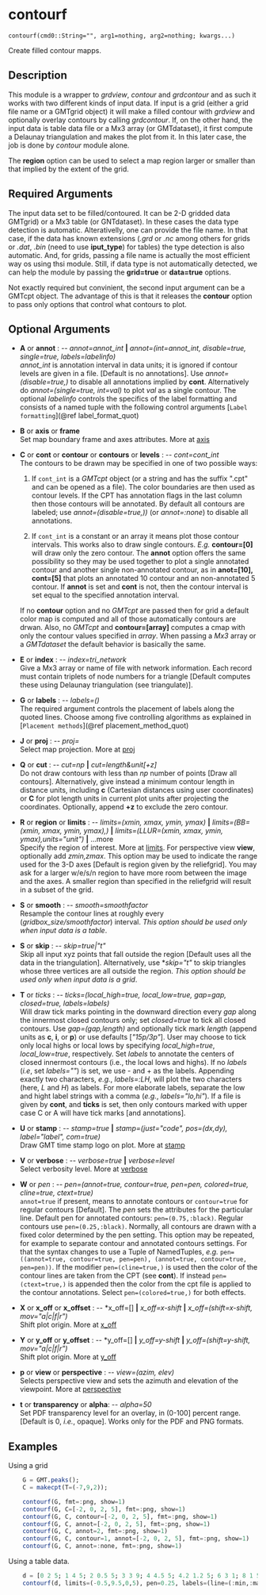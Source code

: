 # contourf

    contourf(cmd0::String="", arg1=nothing, arg2=nothing; kwargs...)

Create filled contour mapps.

Description
-----------

This module is a wrapper to *grdview*, *contour* and *grdcontour* and as such it works with two different kinds of input data. If input is a grid (either a grid file name or a GMTgrid object) it will make a filled contour with *grdview* and optionally  overlay contours by calling *grdcontour*. If, on the other hand, the input data is table data file or a Mx3 array (or GMTdataset), it first compute a Delaunay triangulation and makes the plot from it. In this later case, the job is done by *contour* module alone.

The **region** option can be used to select a map region larger or smaller than that implied by the extent of the grid. 

Required Arguments
------------------

The input data set to be filled/contoured. It can be 2-D gridded data GMTgrid) or a Mx3 table (or GNTdataset). In these cases
the data type detection is automatic. Alterativelly, one can provide the file name. In that case, if the data has
known extensions (*.grd* or *.nc* among others for grids or *.dat*, *.bin* (need to use **iput_type**) for tables) the
type detection is also automatic. And, for grids, passing a file name is actually the most efficient way os using thsi module.
Still, if data type is not automatically detected, we can help the module by passing the **grid=true** or **data=true**
options.

Not exactly required but convinient, the second input argument can be a GMTcpt object. The advantage of this is that it
releases the **contour** option to pass only options that control what contours to plot.

Optional Arguments
------------------

- **A** or **annot** : -- *annot=annot\_int* **|** *annot=(int=annot\_int, disable=true, single=true, labels=labelinfo)*\
   *annot\_int* is annotation interval in data units; it is ignored if contour levels are given in a file.
   [Default is no annotations]. Use *annot=(disable=true,)* to disable all annotations implied by **cont**.
   Alternatively do *annot=(single=true, int=val)* to plot *val* as a single contour. The optional *labelinfo* controls the specifics of the label formatting and consists of a named tuple with the following control arguments [`Label formatting`](@ref label_format_quot)

- **B** or **axis** or **frame**\
   Set map boundary frame and axes attributes. More at [axis](@ref)

- **C** or **cont** or **contour** or **contours** or **levels** : -- *cont=cont\_int*\
   The contours to be drawn may be specified in one of two possible ways:

   1. If ``cont_int`` is a *GMTcpt* object (or a string and has the suffix ".cpt" and can be opened as a file).
      The color boundaries are then used as contour levels. If the CPT has annotation flags in the
      last column then those contours will be annotated. By default all contours are labeled;
      use *annot=(disable=true,))* (or *annot=:none*) to disable all annotations.

   2. If ``cont_int`` is a constant or an array it means plot those contour intervals. This works also to draw
      single contours. *E.g.* **contour=[0]** will draw only the zero contour. The **annot** option offers the same
	  possibility so they may be used together to plot a single annotated contour and another single non-annotated contour,
	  as in **anot=[10], cont=[5]** that plots an annotated 10 contour and an non-annotated 5 contour. If **annot** is set
	  and **cont** is not, then the contour interval is set equal to the specified annotation interval.

	If no **contour** option and no *GMTcpt* are passed then for grid a default color map is computed and all of
	those automatically contours are drwan. Also, no *GMTcpt* and **contour=[array]** computes a cmap with only the
	contour values specified in *array*. When passing a *Mx3* array or a *GMTdataset* the default behavior is
	basically the same.

- **E** or **index** : -- *index=tri_network*\
   Give a Mx3 array or name of file with network information. Each record must contain triplets of node numbers for
   a triangle [Default computes these using Delaunay triangulation (see triangulate)].

- **G** or **labels** : -- *labels=()*\
   The required argument controls the placement of labels along the quoted lines. Choose among five
   controlling algorithms as explained in [`Placement methods`](@ref placement_method_quot)

- **J** or **proj** : -- *proj=<parameters>*\
   Select map projection. More at [proj](@ref)

- **Q** or **cut** : -- *cut=np* **|** *cut=length&unit[+z]*\
   Do not draw contours with less than *np* number of points [Draw all contours]. Alternatively, give
   instead a minimum contour length in distance units, including **c** (Cartesian distances using user
   coordinates) or **C** for plot length units in current plot units after projecting the coordinates.
   Optionally, append **+z** to exclude the zero contour.

- **R** or **region** or **limits** : -- *limits=(xmin, xmax, ymin, ymax)* **|** *limits=(BB=(xmin, xmax, ymin, ymax),)*
   **|** *limits=(LLUR=(xmin, xmax, ymin, ymax),units="unit")* **|** ...more\
   Specify the region of interest. More at [limits](@ref). For perspective view **view**, optionally add
   *zmin,zmax*. This option may be used to indicate the range used for the 3-D axes [Default is region given
   by the reliefgrid]. You may ask for a larger w/e/s/n region to have more room between the image and the axes.
   A smaller region than specified in the reliefgrid will result in a subset of the grid.

- **S** or **smooth** : -- *smooth=smoothfactor*\
   Resample the contour lines at roughly every (*gridbox\_size/smoothfactor*) interval.
   *This option should be used only when input data is a table*.

- **S** or **skip** : -- *skip=true|"t"*\
   Skip all input xyz points that fall outside the region [Default uses all the data in the triangulation].
   Alternatively, use **skip="t"* to skip triangles whose three vertices are all outside the region.
   *This option should be used only when input data is a grid*.

- **T** or *ticks* : -- *ticks=(local\_high=true, local\_low=true, gap=gap, closed=true, labels=labels)*\
   Will draw tick marks pointing in the downward direction every *gap* along the innermost closed contours only;
   set *closed=true* to tick all closed contours. Use *gap=(gap,length)* and optionally tick mark *length*
   (append units as **c**, **i**, or **p**) or use defaults [*"15p/3p"*]. User may choose to tick only local
   highs or local lows by specifying *local\_high=true*, *local\_low=true*, respectively. Set *labels* to
   annotate the centers of closed innermost contours (i.e., the local lows and highs). If no *labels* (*i.e*,
   set *labels=""*) is set, we use - and + as the labels. Appending exactly two characters, *e.g.*, *labels=:LH*,
   will plot the two characters (here, *L* and *H*) as labels. For more elaborate labels, separate the low and hight
   label strings with a comma (*e.g.*, *labels="lo,hi"*). If a file is given by **cont**, and **ticks** is set,
   then only contours marked with upper case C or A will have tick marks [and annotations].

- **U** or **stamp** : -- *stamp=true* **|** *stamp=(just="code", pos=(dx,dy), label="label", com=true)*\
   Draw GMT time stamp logo on plot. More at [stamp](@ref)

- **V** or **verbose** : -- *verbose=true* **|** *verbose=level*\
   Select verbosity level. More at [verbose](@ref)

- **W** or *pen* : -- *pen=(annot=true, contour=true, pen=pen, colored=true, cline=true, ctext=true)*\
   ``annot=true`` if present, means to annotate contours or ``contour=true`` for regular contours [Default].
   The *pen* sets the attributes for the particular line. Default pen for annotated contours: ``pen=(0.75,:black)``.
   Regular contours use ``pen=(0.25,:black)``. Normally, all contours are drawn with a fixed color determined by
   the pen setting. This option may be repeated, for example to separate contour and annotated contours settings.
   For that the syntax changes to use a Tuple of NamedTuples, *e.g.*  ``pen=((annot=true, contour=true, pen=pen), (annot=true, contour=true, pen=pen))``. If the modifier ``pen=(cline=true,)`` is used then the color of the contour lines are taken from the CPT (see **cont**). If instead ``pen=(ctext=true,)`` is appended then the color from the cpt file is applied to the contour annotations. Select ``pen=(colored=true,)`` for both effects.

- **X** or **x\_off** or **x\_offset** : -- *x\_off=[] **|** *x\_off=x-shift* **|** *x\_off=(shift=x-shift, mov="a|c|f|r")*\
   Shift plot origin. More at [x_off](@ref)

- **Y** or **y\_off** or **y\_offset** : -- *y\_off=[] **|** *y\_off=y-shift* **|** *y\_off=(shift=y-shift, mov="a|c|f|r")*\
   Shift plot origin. More at [y_off](@ref)

- **p** or **view** or **perspective** : -- *view=(azim, elev)*\
   Selects perspective view and sets the azimuth and elevation of the viewpoint. More at [perspective](@ref)

- **t** or **transparency** or **alpha**: -- *alpha=50*\
   Set PDF transparency level for an overlay, in (0-100] percent range. [Default is 0, *i.e.*, opaque].
   Works only for the PDF and PNG formats.

Examples
--------

Using a grid

```julia
	G = GMT.peaks();
	C = makecpt(T=(-7,9,2));

	contourf(G, fmt=:png, show=1)
	contourf(G, C=[-2, 0, 2, 5], fmt=:png, show=1)
	contourf(G, C, contour=[-2, 0, 2, 5], fmt=:png, show=1)
	contourf(G, C, annot=[-2, 0, 2, 5], fmt=:png, show=1)
	contourf(G, C, annot=2, fmt=:png, show=1)
	contourf(G, C, contour=1, annot=[-2, 0, 2, 5], fmt=:png, show=1)
	contourf(G, C, annot=:none, fmt=:png, show=1)
```

Using a table data.

```julia
	d = [0 2 5; 1 4 5; 2 0.5 5; 3 3 9; 4 4.5 5; 4.2 1.2 5; 6 3 1; 8 1 5; 9 4.5 5];
	contourf(d, limits=(-0.5,9.5,0,5), pen=0.25, labels=(line=(:min,:max),), fmt=:png, show=1)
```